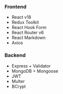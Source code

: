 ### Frontend
- React v18
- Redux Toolkit
- React Hook Form
- React Router v6
- React Markdown
- Axios

### Backend
- Express + Validator
- MongoDB + Mongoose
- JWT
- Multer
- BCrypt
